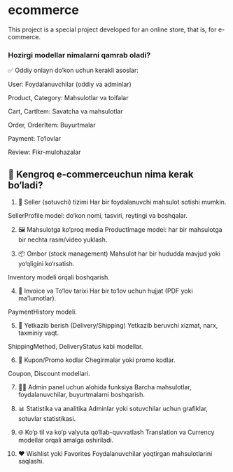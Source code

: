 # ecommerce
This project is a special project developed for an online store, that is, for e-commerce.



### Hozirgi modellar nimalarni qamrab oladi?
✅ Oddiy onlayn do‘kon uchun kerakli asoslar:

User: Foydalanuvchilar (oddiy va adminlar)

Product, Category: Mahsulotlar va toifalar

Cart, CartItem: Savatcha va mahsulotlar

Order, OrderItem: Buyurtmalar

Payment: To‘lovlar

Review: Fikr-mulohazalar

## 🔸 Kengroq e-commerceuchun nima kerak bo‘ladi?

1. 🏬 Seller (sotuvchi) tizimi
Har bir foydalanuvchi mahsulot sotishi mumkin.

SellerProfile model: do‘kon nomi, tasviri, reytingi va boshqalar.

2. 🖼️ Mahsulotga ko‘proq media
ProductImage model: har bir mahsulotga bir nechta rasm/video yuklash.

3. 📦 Ombor (stock management)
Mahsulot har bir hududda mavjud yoki yo‘qligini ko‘rsatish.

Inventory modeli orqali boshqarish.

4. 🧾 Invoice va To‘lov tarixi
Har bir to‘lov uchun hujjat (PDF yoki ma’lumotlar).

PaymentHistory modeli.

5. 🚚 Yetkazib berish (Delivery/Shipping)
Yetkazib beruvchi xizmat, narx, taxminiy vaqt.

ShippingMethod, DeliveryStatus kabi modellar.

6. 📢 Kupon/Promo kodlar
Chegirmalar yoki promo kodlar.

Coupon, Discount modellari.

7. 🧑‍💼 Admin panel uchun alohida funksiya
Barcha mahsulotlar, foydalanuvchilar, buyurtmalarni boshqarish.

8. 📊 Statistika va analitika
Adminlar yoki sotuvchilar uchun grafiklar, sotuvlar statistikasi.

9. 🌐 Ko‘p til va ko‘p valyuta qo‘llab-quvvatlash
Translation va Currency modellar orqali amalga oshiriladi.

10. ❤️ Wishlist yoki Favorites
Foydalanuvchilar yoqtirgan mahsulotlarini saqlashi.

